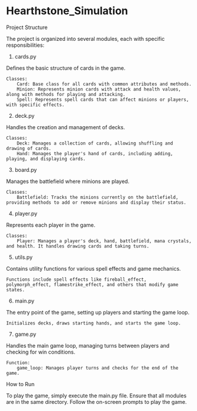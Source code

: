 # Hearthstone_Simulation
Project Structure

The project is organized into several modules, each with specific responsibilities:
1. cards.py

Defines the basic structure of cards in the game.

    Classes:
        Card: Base class for all cards with common attributes and methods.
        Minion: Represents minion cards with attack and health values, along with methods for playing and attacking.
        Spell: Represents spell cards that can affect minions or players, with specific effects.

2. deck.py

Handles the creation and management of decks.

    Classes:
        Deck: Manages a collection of cards, allowing shuffling and drawing of cards.
        Hand: Manages the player's hand of cards, including adding, playing, and displaying cards.

3. board.py

Manages the battlefield where minions are played.

    Classes:
        Battlefield: Tracks the minions currently on the battlefield, providing methods to add or remove minions and display their status.

4. player.py

Represents each player in the game.

    Classes:
        Player: Manages a player's deck, hand, battlefield, mana crystals, and health. It handles drawing cards and taking turns.

5. utils.py

Contains utility functions for various spell effects and game mechanics.

    Functions include spell effects like fireball_effect, polymorph_effect, flamestrike_effect, and others that modify game states.

6. main.py

The entry point of the game, setting up players and starting the game loop.

    Initializes decks, draws starting hands, and starts the game loop.

7. game.py

Handles the main game loop, managing turns between players and checking for win conditions.

    Function:
        game_loop: Manages player turns and checks for the end of the game.

How to Run

To play the game, simply execute the main.py file. Ensure that all modules are in the same directory. Follow the on-screen prompts to play the game.

